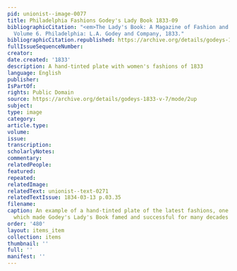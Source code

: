 ```yaml
---
pid: unionist--image-0077
title: Philadelphia Fashions Godey's Lady Book 1833-09
bibliographicCitation: "<em>The Lady's Book: A Magazine of Fashion and the Arts</em>.
  Volume 6. Philadelphia: L.A. Godey and Company, 1833."
bibliographicCitation.republished: https://archive.org/details/godeys-1833-v-7/mode/2up
fullIssueSequenceNumber: 
creator: 
date.created: '1833'
description: A hand-tinted plate with women's fashions of 1833
language: English
publisher: 
IsPartOf: 
rights: Public Domain
source: https://archive.org/details/godeys-1833-v-7/mode/2up
subject: 
type: image
category: 
article.type: 
volume: 
issue: 
transcription: 
scholarlyNotes: 
commentary: 
relatedPeople: 
featured: 
repeated: 
relatedImage: 
relatedText: unionist--text-0271
relatedTextIssue: 1834-03-13 p.03.35
filename: 
caption: An example of a hand-tinted plate of the latest fashions, one of the features
  which made Godey's Lady's Book famed and successful for many decades
order: '480'
layout: items_item
collection: items
thumbnail: ''
full: ''
manifest: ''
---
```

